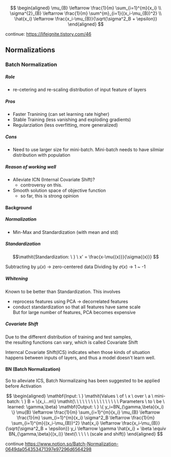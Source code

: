 $$
\begin{aligned}
\mu_{B} \leftarrow \frac{1}{m} \sum_{i=1}^{m}{x_i} \\ 
\sigma^{2}_{B} \leftarrow \frac{1}{m} \sum^{m}_{i=1}{(x_i-\mu_{B})^2} \\
\hat{x_i} \leftarrow \frac{x_i-\mu_{B}}{\sqrt{\sigma^2_B + \epsilon}}
\end{aligned}
$$


continue: https://lifeignite.tistory.com/46

## Normalizations
### Batch Normalization
##### Role
  - re-cetering and re-scaling distribution of input feature of layers
##### Pros
  - Faster Tranining (can set learning rate higher)
  - Stable Training (less vanishing and exploding gradients)
  - Regularziation (less overfitting, more generalized)
##### Cons
  - Need to use larger size for mini-batch. Mini-batch needs to have silmiar distribution with population
##### Reason of working well
  - Alleviate ICN (Internal Covariate Shift)?
    - controversy on this. 
  - Smooth solution space of objective function
    - so far, this is strong opinion
 
#### Background
##### Normalization
  - Min-Max and Standardization (with mean and std)

##### Standardization

$$\mathit{Standardization: \ } \ x' = \frac{x-\mu{(x)}}{\sigma{(x)}} $$

Subtracting by µ(𝑥) -> zero-centered data
Dividing by 𝜎(𝑥) -> 1 ~ -1

##### Whitening
Known to be better than Standardization.
This involves  
  - reprocess features using PCA -> decorrelated features
  - conduct standardization so that all features have same scale  
But for large number of features, PCA becomes expensive

##### Covariate Shift
Due to the different distribution of training and test samples,  
the resulting functions can vary, which is called Covariate Shift 

Interncal Covariate Shift(ICS) indicates when those kinds of situation happens between inputs of layers, and
thus a model doesn't learn well. 

#### BN (Batch Normalization)
So to alleviate ICS, Batch Normalizaing has been suggested to be applied before Activation

$$
\begin{aligned}
\mathbf{Input: \ } \mathit{Values \ of \ x \ over \ a \ mini-batch: \ } B = \{x_i...m\}
\mathit{\ \ \ \ \ \ \ \ \ \ \ \ \ \ \ \ Parameters \ to \ be \ learned: \gamma,\beta}
\mathbf{Output: \ } \{ y_i=BN_{\gamma,\beta}(x_i) \}
\mu{B} \leftarrow \frac{1}{m} \sum_{i=1}^{m}{x_i}
\mu_{B} \leftarrow \frac{1}{m} \sum_{i=1}^{m}{x_i}
\sigma^2_B \leftarrow \frac{1}{m}  \sum_{i=1}^{m}{(x_i-\mu_{B})^2} 
\hat{x_i} \leftarrow \frac{x_i-\mu_{B}}{\sqrt{\sigma^2_B + \epsilon}}
y_i \leftarrow \gamma \hat{x_i} + \beta \equiv BN_{\gamma,\beta}{(x_i)} \text{\ \ \ \ \ (scale and shift)}
\end{aligned}
$$

continue
https://www.notion.so/Batch-Normalization-0649da054353471397e97296d6564298
